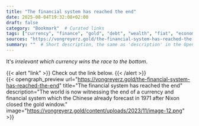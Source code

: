 ```yaml
---
title: "The financial system has reached the end"
date: 2025-08-04T19:32:08+02:00
draft: false
category: "Bookmark"  # Curated links
tags: ["currency", "finance", "gold", "debt", "wealth", "fiat", "economy", "investment", "inflation", "collapse"]
sources: "https://vongreyerz.gold/the-financial-system-has-reached-the-end"  # URL of the linked site
summary: ""  # Short description, the same as 'description' in the OpenGraph preview
---
```

It's *irrelevant which currency wins the race to the bottom*.

{{< alert "link" >}}
Check out the link below.
{{< /alert >}}
<br>
{{< opengraph_preview url="https://vongreyerz.gold/the-financial-system-has-reached-the-end" title="The financial system has reached the end" description="The world is now witnessing the end of a currency and financial system which the Chinese already forecast in 1971 after Nixon closed the gold window." image="https://vongreyerz.gold/content/uploads/2023/11/image-12.png" >}}